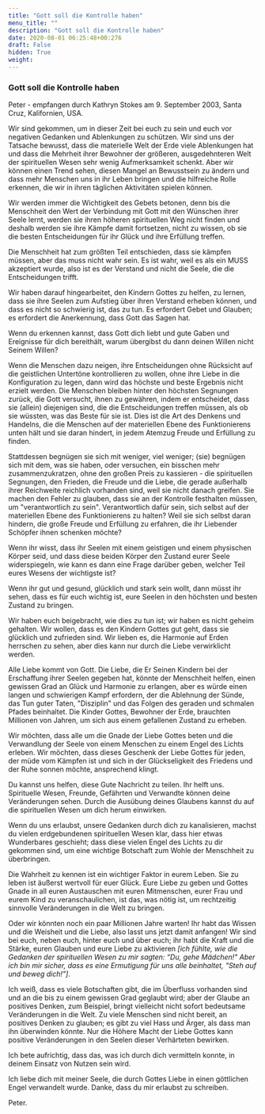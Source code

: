 ```yaml
---
title: "Gott soll die Kontrolle haben"
menu_title: ""
description: "Gott soll die Kontrolle haben"
date: 2020-08-01 06:25:48+00:276
draft: False
hidden: True
weight:
---
```

### Gott soll die Kontrolle haben

Peter - empfangen durch Kathryn Stokes am 9. September 2003, Santa Cruz, Kalifornien, USA.

Wir sind gekommen, um in dieser Zeit bei euch zu sein und euch vor negativen Gedanken und Ablenkungen zu schützen. Wir sind uns der Tatsache bewusst, dass die materielle Welt der Erde viele Ablenkungen hat und dass die Mehrheit ihrer Bewohner der größeren, ausgedehnteren Welt der spirituellen Wesen sehr wenig Aufmerksamkeit schenkt. Aber wir können einen Trend sehen, diesen Mangel an Bewusstsein zu ändern und dass mehr Menschen uns in ihr Leben bringen und die hilfreiche Rolle erkennen, die wir in ihren täglichen Aktivitäten spielen können.

Wir werden immer die Wichtigkeit des Gebets betonen, denn bis die Menschheit den Wert der Verbindung mit Gott mit den Wünschen ihrer Seele lernt, werden sie ihren höheren spirituellen Weg nicht finden und deshalb werden sie ihre Kämpfe damit fortsetzen, nicht zu wissen, ob sie die besten Entscheidungen für ihr Glück und ihre Erfüllung treffen.

Die Menschheit hat zum größten Teil entschieden, dass sie kämpfen müssen, aber das muss nicht wahr sein. Es ist wahr, weil es als ein MUSS akzeptiert wurde, also ist es der Verstand und nicht die Seele, die die Entscheidungen trifft.

Wir haben darauf hingearbeitet, den Kindern Gottes zu helfen, zu lernen, dass sie ihre Seelen zum Aufstieg über ihren Verstand erheben können, und dass es nicht so schwierig ist, das zu tun. Es erfordert Gebet und Glauben; es erfordert die Anerkennung, dass Gott das Sagen hat.

Wenn du erkennen kannst, dass Gott dich liebt und gute Gaben und Ereignisse für dich bereithält, warum übergibst du dann deinen Willen nicht Seinem Willen?

Wenn die Menschen dazu neigen, ihre Entscheidungen ohne Rücksicht auf die geistlichen Untertöne kontrollieren zu wollen, ohne ihre Liebe in die Konfiguration zu legen, dann wird das höchste und beste Ergebnis nicht erzielt werden. Die Menschen bleiben hinter den höchsten Segnungen zurück, die Gott versucht, ihnen zu gewähren, indem er entscheidet, dass sie (allein) diejenigen sind, die die Entscheidungen treffen müssen, als ob sie wüssten, was das Beste für sie ist. Dies ist die Art des Denkens und Handelns, die die Menschen auf der materiellen Ebene des Funktionierens unten hält und sie daran hindert, in jedem Atemzug Freude und Erfüllung zu finden.

Stattdessen begnügen sie sich mit weniger, viel weniger; (sie) begnügen sich mit dem, was sie haben, oder versuchen, ein bisschen mehr zusammenzukratzen, ohne den großen Preis zu kassieren - die spirituellen Segnungen, den Frieden, die Freude und die Liebe, die gerade außerhalb ihrer Reichweite reichlich vorhanden sind, weil sie nicht danach greifen. Sie machen den Fehler zu glauben, dass sie an der Kontrolle festhalten müssen, um "verantwortlich zu sein". Verantwortlich dafür sein, sich selbst auf der materiellen Ebene des Funktionierens zu halten? Weil sie sich selbst daran hindern, die große Freude und Erfüllung zu erfahren, die ihr Liebender Schöpfer ihnen schenken möchte?

Wenn ihr wisst, dass ihr Seelen mit einem geistigen und einem physischen Körper seid, und dass diese beiden Körper den Zustand eurer Seele widerspiegeln, wie kann es dann eine Frage darüber geben, welcher Teil eures Wesens der wichtigste ist?

Wenn ihr gut und gesund, glücklich und stark sein wollt, dann müsst ihr sehen, dass es für euch wichtig ist, eure Seelen in den höchsten und besten Zustand zu bringen.

Wir haben euch beigebracht, wie dies zu tun ist; wir haben es nicht geheim gehalten. Wir wollen, dass es den Kindern Gottes gut geht, dass sie glücklich und zufrieden sind. Wir lieben es, die Harmonie auf Erden herrschen zu sehen, aber dies kann nur durch die Liebe verwirklicht werden.

Alle Liebe kommt von Gott. Die Liebe, die Er Seinen Kindern bei der Erschaffung ihrer Seelen gegeben hat, könnte der Menschheit helfen, einen gewissen Grad an Glück und Harmonie zu erlangen, aber es würde einen langen und schwierigen Kampf erfordern, der die Ablehnung der Sünde, das Tun guter Taten, "Disziplin" und das Folgen des geraden und schmalen Pfades beinhaltet. Die Kinder Gottes, Bewohner der Erde, brauchten Millionen von Jahren, um sich aus einem gefallenen Zustand zu erheben.

Wir möchten, dass alle um die Gnade der Liebe Gottes beten und die Verwandlung der Seele von einem Menschen zu einem Engel des Lichts erleben. Wir möchten, dass dieses Geschenk der Liebe Gottes für jeden, der müde vom Kämpfen ist und sich in der Glückseligkeit des Friedens und der Ruhe sonnen möchte, ansprechend klingt.

Du kannst uns helfen, diese Gute Nachricht zu teilen. Ihr helft uns. Spirituelle Wesen, Freunde, Gefährten und Verwandte können deine Veränderungen sehen. Durch die Ausübung deines Glaubens kannst du auf die spirituellen Wesen um dich herum einwirken.

Wenn du uns erlaubst, unsere Gedanken durch dich zu kanalisieren, machst du vielen erdgebundenen spirituellen Wesen klar, dass hier etwas Wunderbares geschieht; dass diese vielen Engel des Lichts zu dir gekommen sind, um eine wichtige Botschaft zum Wohle der Menschheit zu überbringen.

Die Wahrheit zu kennen ist ein wichtiger Faktor in eurem Leben. Sie zu leben ist äußerst wertvoll für euer Glück. Eure Liebe zu geben und Gottes Gnade in all euren Austauschen mit euren Mitmenschen, eurer Frau und eurem Kind zu veranschaulichen, ist das, was nötig ist, um rechtzeitig sinnvolle Veränderungen in die Welt zu bringen.

Oder wir könnten noch ein paar Millionen Jahre warten! Ihr habt das Wissen und die Weisheit und die Liebe, also lasst uns jetzt damit anfangen! Wir sind bei euch, neben euch, hinter euch und über euch; ihr habt die Kraft und die Stärke, euren Glauben und eure Liebe zu aktivieren *[ich fühlte, wie die Gedanken der spirituellen Wesen zu mir sagten: “Du, gehe Mädchen!" Aber ich bin mir sicher, dass es eine Ermutigung für uns alle beinhaltet, "Steh auf und beweg dich!"]*.

Ich weiß, dass es viele Botschaften gibt, die im Überfluss vorhanden sind und an die bis zu einem gewissen Grad geglaubt wird; aber der Glaube an positives Denken, zum Beispiel, bringt vielleicht nicht sofort bedeutsame Veränderungen in die Welt. Zu viele Menschen sind nicht bereit, an positives Denken zu glauben; es gibt zu viel Hass und Ärger, als dass man ihn überwinden könnte. Nur die Höhere Macht der Liebe Gottes kann positive Veränderungen in den Seelen dieser Verhärteten bewirken.

Ich bete aufrichtig, dass das, was ich durch dich vermitteln konnte, in deinem Einsatz von Nutzen sein wird.

Ich liebe dich mit meiner Seele, die durch Gottes Liebe in einen göttlichen Engel verwandelt wurde. Danke, dass du mir erlaubst zu schreiben.

Peter.
